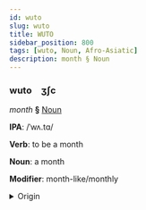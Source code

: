 ```yaml
---
id: wuto
slug: wuto
title: WUTO
sidebar_position: 800
tags: [wuto, Noun, Afro-Asiatic]
description: month § Noun
---
```


### wuto&emsp;<span kind="abugida">ʒʃc</span>

*month* **§** [Noun](../../tags/Noun)

**IPA**: /ˈwʌ.tɑ/

**Verb**: to be a month

**Noun**: a month

**Modifier**: month-like/monthly

<details>
    <summary>Origin</summary>
    Hausa wata [wə́.tàː]<br/>
    <em>Afro-Asiatic Language Family</em>
</details>